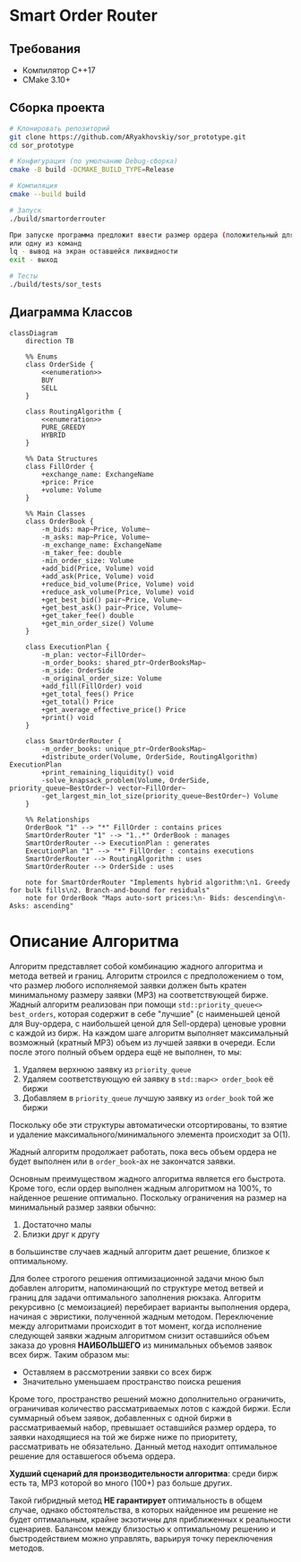 # Smart Order Router

## Требования
- Компилятор C++17
- CMake 3.10+

## Сборка проекта

```bash
# Клонировать репозиторий
git clone https://github.com/ARyakhovskiy/sor_prototype.git
cd sor_prototype

# Конфигурация (по умолчанию Debug-сборка)
cmake -B build -DCMAKE_BUILD_TYPE=Release 

# Компиляция
cmake --build build

# Запуск
./build/smartorderrouter

При запуске программа предложит ввести размер ордера (положительный для BUY, отрицательный для SELL)
или одну из команд
lq - вывод на экран оставшейся ликвидности
exit - выход

# Тесты
./build/tests/sor_tests
```

## Диаграмма Классов

```mermaid
classDiagram
    direction TB

    %% Enums
    class OrderSide {
        <<enumeration>>
        BUY
        SELL
    }

    class RoutingAlgorithm {
        <<enumeration>>
        PURE_GREEDY
        HYBRID
    }

    %% Data Structures
    class FillOrder {
        +exchange_name: ExchangeName
        +price: Price
        +volume: Volume
    }

    %% Main Classes
    class OrderBook {
        -m_bids: map~Price, Volume~
        -m_asks: map~Price, Volume~
        -m_exchange_name: ExchangeName
        -m_taker_fee: double
        -min_order_size: Volume
        +add_bid(Price, Volume) void
        +add_ask(Price, Volume) void
        +reduce_bid_volume(Price, Volume) void
        +reduce_ask_volume(Price, Volume) void
        +get_best_bid() pair~Price, Volume~
        +get_best_ask() pair~Price, Volume~
        +get_taker_fee() double
        +get_min_order_size() Volume
    }

    class ExecutionPlan {
        -m_plan: vector~FillOrder~
        -m_order_books: shared_ptr~OrderBooksMap~
        -m_side: OrderSide
        -m_original_order_size: Volume
        +add_fill(FillOrder) void
        +get_total_fees() Price
        +get_total() Price
        +get_average_effective_price() Price
        +print() void
    }

    class SmartOrderRouter {
        -m_order_books: unique_ptr~OrderBooksMap~
        +distribute_order(Volume, OrderSide, RoutingAlgorithm) ExecutionPlan
        +print_remaining_liquidity() void
        -solve_knapsack_problem(Volume, OrderSide, priority_queue~BestOrder~) vector~FillOrder~
        -get_largest_min_lot_size(priority_queue~BestOrder~) Volume
    }

    %% Relationships
    OrderBook "1" --> "*" FillOrder : contains prices
    SmartOrderRouter "1" --> "1..*" OrderBook : manages
    SmartOrderRouter --> ExecutionPlan : generates
    ExecutionPlan "1" --> "*" FillOrder : contains executions
    SmartOrderRouter --> RoutingAlgorithm : uses
    SmartOrderRouter --> OrderSide : uses

    note for SmartOrderRouter "Implements hybrid algorithm:\n1. Greedy for bulk fills\n2. Branch-and-bound for residuals"
    note for OrderBook "Maps auto-sort prices:\n- Bids: descending\n- Asks: ascending"
```

# Описание Алгоритма

Алгоритм представляет собой комбинацию жадного алгоритма и метода ветвей и границ. Алгоритм строился с предположением о том, что размер любого исполняемой заявки должен быть кратен минимальному размеру заявки (МРЗ) на соответствующей бирже. Жадный алгоритм реализован при помощи `std::priority_queue<> best_orders`, которая содержит в себе "лучшие" (с наименьшей ценой для Buy-ордера, с наибольшей ценой для Sell-ордера) ценовые уровни с каждой из бирж. На каждом шаге алгоритм выполняет максимальный возможный (кратный МРЗ) объем из лучшей заявки в очереди. Если после этого полный объем ордера ещё не выполнен, то мы:

1. Удаляем верхнюю заявку из `priority_queue`
2. Удаляем соответствующую ей заявку в `std::map<> order_book` её биржи
3. Добавляем в `priority_queue` лучшую заявку из `order_book` той же биржи

Поскольку обе эти структуры автоматически отсортированы, то взятие и удаление максимального/минимального элемента происходит за O(1).

Жадный алгоритм продолжает работать, пока весь объем ордера не будет выполнен или в `order_book`-ах не закончатся заявки.

Основным преимуществом жадного алгоритма является его быстрота. Кроме того, если ордер выполнен жадным алгоритмом на 100%, то найденное решение оптимально. Поскольку ограничения на размер на минимальный размер заявки обычно:

1. Достаточно малы
2. Близки друг к другу

в большинстве случаев жадный алгоритм дает решение, близкое к оптимальному.

Для более строгого решения оптимизационной задачи мною был добавлен алгоритм, напоминающий по структуре метод ветвей и границ для задачи оптимального заполнения рюкзака. Алгоритм рекурсивно (с мемоизацией) перебирает варианты выполнения ордера, начиная с эвристики, полученной жадным методом. Переключение между алгоритмами происходит в тот момент, когда исполнение следующей заявки жадным алгоритмом снизит оставшийся объем заказа до уровня **НАИБОЛЬШЕГО** из минимальных объемов заявок всех бирж. Таким образом мы:

- Оставляем в рассмотрении заявки со всех бирж
- Значительно уменьшаем пространство поиска решения

Кроме того, пространство решений можно дополнительно ограничить, ограничивая количество рассматриваемых лотов с каждой биржи. Если суммарный объем заявок, добавленных с одной биржи в рассматриваемый набор, превышает оставшийся размер ордера, то заявки находящиеся на той же бирже ниже по приоритету, рассматривать не обязательно. Данный метод находит оптимальное решение для оставшегося объема ордера.

**Худший сценарий для производительности алгоритма**: среди бирж есть та, МРЗ которой во много (100+) раз больше других.

Такой гибридный метод **НЕ гарантирует** оптимальность в общем случае, однако обстоятельства, в которых найденное им решение не будет оптимальным, крайне экзотичны для приближенных к реальности сценариев. Балансом между близостью к оптимальному решению и быстродействием можно управлять, варьируя точку переключения методов.
